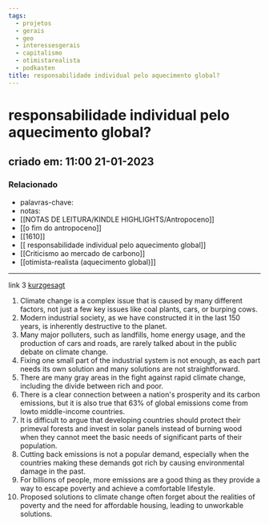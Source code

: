 ```yaml
---
tags:
  - projetos
  - gerais
  - geo
  - interessesgerais
  - capitalismo
  - otimistarealista
  - podkasten
title: responsabilidade individual pelo aquecimento global?
---
```


# responsabilidade individual pelo aquecimento global?

## criado em: 11:00 21-01-2023

### Relacionado

- palavras-chave: 
- notas: 
- [[NOTAS DE LEITURA/KINDLE HIGHLIGHTS/Antropoceno]]
- [[o fim do antropoceno]]
- [[1610]]
- [[ responsabilidade individual pelo aquecimento global]]
- [[Criticismo ao mercado de carbono]]
- [[otimista-realista (aquecimento global)]]
---

link 3 [kurzgesagt](https://www.youtube.com/watch?v=yiw6_JakZFc)

1. Climate change is a complex issue that is caused by many different factors, not just a few key issues like coal plants, cars, or burping cows.
2. Modern industrial society, as we have constructed it in the last 150 years, is inherently destructive to the planet.
3. Many major polluters, such as landfills, home energy usage, and the production of cars and roads, are rarely talked about in the public debate on climate change.
4. Fixing one small part of the industrial system is not enough, as each part needs its own solution and many solutions are not straightforward.
5. There are many gray areas in the fight against rapid climate change, including the divide between rich and poor.
6. There is a clear connection between a nation's prosperity and its carbon emissions, but it is also true that 63% of global emissions come from lowto middle-income countries.
7. It is difficult to argue that developing countries should protect their primeval forests and invest in solar panels instead of burning wood when they cannot meet the basic needs of significant parts of their population.
8. Cutting back emissions is not a popular demand, especially when the countries making these demands got rich by causing environmental damage in the past.
9. For billions of people, more emissions are a good thing as they provide a way to escape poverty and achieve a comfortable lifestyle.
10. Proposed solutions to climate change often forget about the realities of poverty and the need for affordable housing, leading to unworkable solutions.
